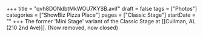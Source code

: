 +++
title = "qvh8DONdbtMkWOU7KYSB.avif"
draft = false
tags = ["Photos"]
categories = ["ShowBiz Pizza Place"]
pages = ["Classic Stage"]
startDate = ""
+++
The former 'Mini Stage' variant of the Classic Stage at [[Cullman, AL (210 2nd Ave)]]. (Now removed, now closed)
